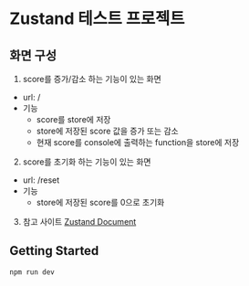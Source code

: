 # Zustand 테스트 프로젝트

## 화면 구성

1. score를 증가/감소 하는 기능이 있는 화면

- url: /
- 기능
    - score를 store에 저장
    - store에 저장된 score 값을 증가 또는 감소
    - 현재 score를 console에 출력하는 function을 store에 저장

2. score를 초기화 하는 기능이 있는 화면

- url: /reset
- 기능
    - store에 저장된 score를 0으로 초기화

3. 참고 사이트
   [Zustand Document](https://docs.pmnd.rs/zustand/getting-started/introduction)

## Getting Started

```bash
npm run dev
```

